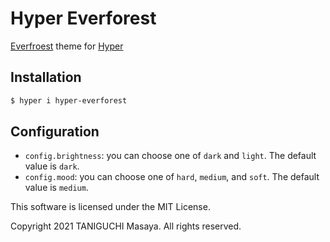 # Hyper Everforest

[Everfroest](https://github.com/sainnhe/everforest) theme for
[Hyper](https://hyper.is)

## Installation

``` bash
$ hyper i hyper-everforest
```

## Configuration

  - `config.brightness`: you can choose one of `dark` and `light`. The
    default value is `dark`.
  - `config.mood`: you can choose one of `hard`, `medium`, and `soft`.
    The default value is `medium`.

This software is licensed under the MIT License.

Copyright 2021 TANIGUCHI Masaya. All rights reserved.
